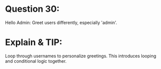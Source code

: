# Question 30: 
Hello Admin: Greet users differently, especially 'admin'.

# Explain & TIP: 
Loop through usernames to personalize greetings. This introduces looping and conditional logic together.

